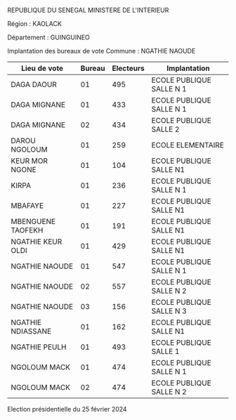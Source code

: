 REPUBLIQUE DU SENEGAL MINISTERE DE L'INTERIEUR

Région : KAOLACK

Département : GUINGUINEO

Implantation des bureaux de vote Commune : NGATHIE NAOUDE

| Lieu de vote | Bureau | Electeurs | Implantation |
| - | - | - | - |
| DAGA DAOUR | 01 | 495 | ECOLE PUBLIQUE SALLE N 1 |
| DAGA MIGNANE | 01 | 433 | ECOLE PUBLIQUE SALLE N 1 |
| DAGA MIGNANE | 02 | 434 | ECOLE PUBLIQUE SALLE 2 |
| DAROU NGOLOUM | 01 | 259 | ECOLE ELEMENTAIRE |
| KEUR MOR NGONE | 01 | 104 | ECOLE PUBLIQUE SALLE N1 |
| KIRPA | 01 | 236 | ECOLE PUBLIQUE SALLE N 1 |
| MBAFAYE | 01 | 227 | ECOLE PUBLIQUE SALLE N1 |
| MBENGUENE TAOFEKH | 01 | 191 | ECOLE PUBLIQUE SALLE N1 |
| NGATHIE KEUR OLDI | 01 | 429 | ECOLE PUBLIQUE SALLE N1 |
| NGATHIE NAOUDE | 01 | 547 | ECOLE PUBLIQUE SALLE N 1 |
| NGATHIE NAOUDE | 02 | 557 | ECOLE PUBLIQUE SALLE N 2 |
| NGATHIE NAOUDE | 03 | 156 | ECOLE PUBLIQUE SALLE N 3 |
| NGATHIE NDIASSANE | 01 | 162 | ECOLE PUBLIQUE SALLE N1 |
| NGATHIE PEULH | 01 | 493 | ECOLE PUBLIQUE SALLE 1 |
| NGOLOUM MACK | 01 | 474 | ECOLE PUBLIQUE SALLE N 1 |
| NGOLOUM MACK | 02 | 474 | ECOLE PUBLIQUE SALLE N 2 |

<!-- PageNumber="9/12" -->

Election présidentielle du 25 février 2024
